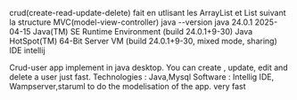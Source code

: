 crud(create-read-update-delete) fait en utlisant les ArrayList et List suivant la structure MVC(model-view-controller)
java --version
java 24.0.1 2025-04-15
Java(TM) SE Runtime Environment (build 24.0.1+9-30)
Java HotSpot(TM) 64-Bit Server VM (build 24.0.1+9-30, mixed mode, sharing)
IDE intellij 

Crud-user app implement in java desktop. You can create , update, edit and delete a user just fast. 
Technologies : Java,Mysql
Software : Intellig IDE, Wampserver,staruml to do the modelisation of the app.
very fast

